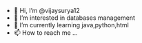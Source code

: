 - 👋 Hi, I’m @vijaysurya12
- 👀 I’m interested in databases management
- 🌱 I’m currently learning java,python,html
- 📫 How to reach me ...

